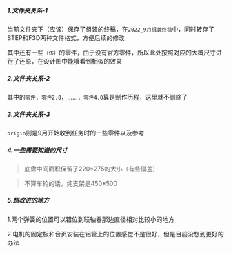 ##### 1.文件夹关系-1

当前文件夹下（应该）保存了组装的终稿，在`2022_9月组装终稿`中，同时转存了STEP和F3D两种文件格式，方便后续的修改

其中还有一些`（仿）`的零件，由于没有官方零件，所以此处按照对应的大概尺寸进行了还原，在设计图中能够看到相似的效果

##### 2.文件夹关系-2

其中的`零件`，`零件2.0`，……，`零件4.0`算是制作历程，这里就不删除了

##### 3.文件夹关系-3

`origin`则是9月开始收到任务时的一些零件以及参考

##### 4.一些需要知道的尺寸

> 底盘中间面积保留了220*275的大小（有些偏差）

> 不算车轮的话，纯支架是450*500

##### 5.想改进的地方

1.两个弹簧的位置可以错位到联轴器那边直径相对比较小的地方

2.电机的固定板和合页安装在铝管上的位置感觉不是很好，但是目前没想到更好的办法
